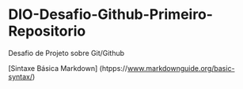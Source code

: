 # DIO-Desafio-Github-Primeiro-Repositorio
Desafio de Projeto sobre Git/Github

[Sintaxe Básica Markdown] (htpps://www.markdownguide.org/basic-syntax/)
